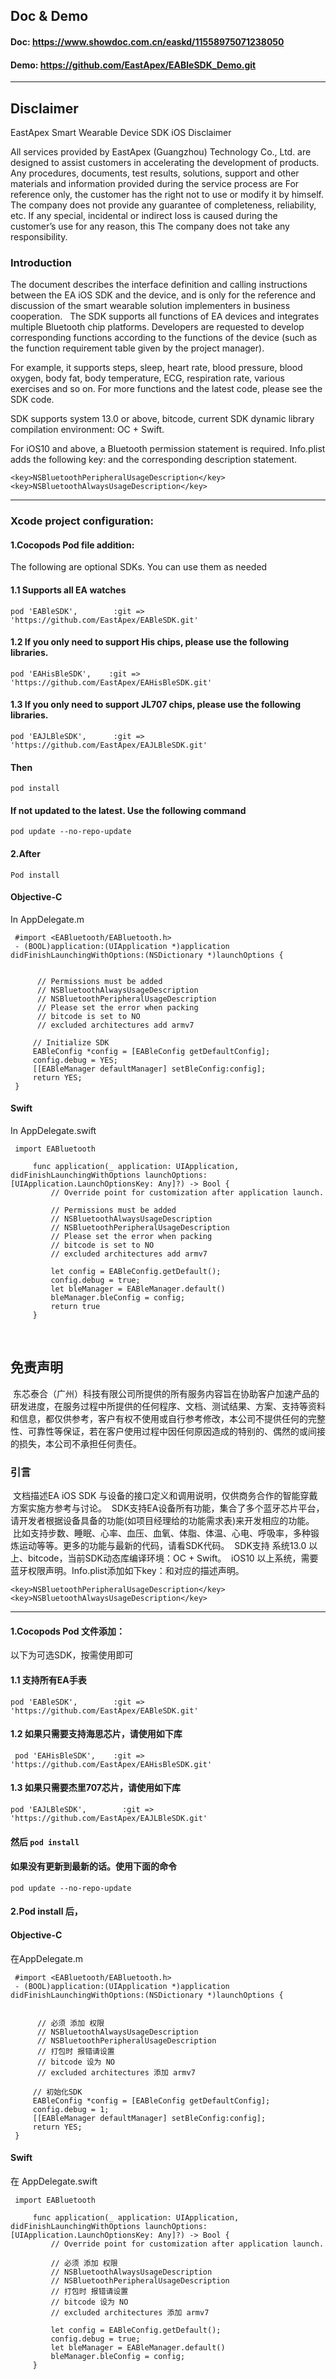 
## Doc & Demo
#### Doc:   https://www.showdoc.com.cn/easkd/11558975071238050
#### Demo:  https://github.com/EastApex/EABleSDK_Demo.git

----

## Disclaimer
EastApex Smart Wearable Device SDK iOS Disclaimer

All services provided by EastApex (Guangzhou) Technology Co., Ltd. are designed to assist customers in accelerating the development of products. Any procedures, documents, test results, solutions, support and other materials and information provided during the service process are For reference only, the customer has the right not to use or modify it by himself. The company does not provide any guarantee of completeness, reliability, etc. If any special, incidental or indirect loss is caused during the customer’s use for any reason, this The company does not take any responsibility.
 
### Introduction
The document describes the interface definition and calling instructions between the EA iOS SDK and the device, and is only for the reference and discussion of the smart wearable solution implementers in business cooperation.
 
The SDK supports all functions of EA devices and integrates multiple Bluetooth chip platforms. Developers are requested to develop corresponding functions according to the functions of the device (such as the function requirement table given by the project manager).

For example, it supports steps, sleep, heart rate, blood pressure, blood oxygen, body fat, body temperature, ECG, respiration rate, various exercises and so on. For more functions and the latest code, please see the SDK code.

SDK supports system 13.0 or above, bitcode, current SDK dynamic library compilation environment: OC + Swift.

For iOS10 and above, a Bluetooth permission statement is required. Info.plist adds the following key: and the corresponding description statement.

```
<key>NSBluetoothPeripheralUsageDescription</key>
<key>NSBluetoothAlwaysUsageDescription</key>
```
---

### Xcode project configuration:

#### 1.Cocopods Pod file addition:
The following are optional SDKs. You can use them as needed

#### 1.1 Supports all EA watches
```pod 'EABleSDK',        :git => 'https://github.com/EastApex/EABleSDK.git'```

#### 1.2 If you only need to support His chips, please use the following libraries.
``` pod 'EAHisBleSDK',    :git => 'https://github.com/EastApex/EAHisBleSDK.git' ```

#### 1.3 If you only need to support JL707 chips, please use the following libraries.
```pod 'EAJLBleSDK',      :git => 'https://github.com/EastApex/EAJLBleSDK.git' ```

#### Then 
```pod install```

#### If not updated to the latest. Use the following command

```pod update --no-repo-update```

#### 2.After 
```Pod install```

#### Objective-C
In AppDelegate.m
```
 #import <EABluetooth/EABluetooth.h>
 - (BOOL)application:(UIApplication *)application didFinishLaunchingWithOptions:(NSDictionary *)launchOptions {

    
      // Permissions must be added
      // NSBluetoothAlwaysUsageDescription
      // NSBluetoothPeripheralUsageDescription
      // Please set the error when packing
      // bitcode is set to NO
      // excluded architectures add armv7
     
     // Initialize SDK
     EABleConfig *config = [EABleConfig getDefaultConfig];
     config.debug = YES;
     [[EABleManager defaultManager] setBleConfig:config];
     return YES;
 }
```
 
#### Swift
In AppDelegate.swift
```
 import EABluetooth

     func application(_ application: UIApplication, didFinishLaunchingWithOptions launchOptions: [UIApplication.LaunchOptionsKey: Any]?) -> Bool {
         // Override point for customization after application launch.
         
         // Permissions must be added
         // NSBluetoothAlwaysUsageDescription
         // NSBluetoothPeripheralUsageDescription
         // Please set the error when packing
         // bitcode is set to NO
         // excluded architectures add armv7
         
         let config = EABleConfig.getDefault();
         config.debug = true;
         let bleManager = EABleManager.default()
         bleManager.bleConfig = config;
         return true
     }
```
 
 
 
## 免责声明
 东芯泰合（广州）科技有限公司所提供的所有服务内容旨在协助客户加速产品的研发进度，在服务过程中所提供的任何程序、文档、测试结果、方案、支持等资料和信息，都仅供参考，客户有权不使用或自行参考修改，本公司不提供任何的完整性、可靠性等保证，若在客户使用过程中因任何原因造成的特别的、偶然的或间接的损失，本公司不承担任何责任。

### 引言
 文档描述EA iOS SDK 与设备的接口定义和调用说明，仅供商务合作的智能穿戴方案实施方参考与讨论。
 SDK支持EA设备所有功能，集合了多个蓝牙芯片平台，请开发者根据设备具备的功能(如项目经理给的功能需求表)来开发相应的功能。
 比如支持步数、睡眠、心率、血压、血氧、体脂、体温、心电、呼吸率，多种锻炼运动等等。更多的功能与最新的代码，请看SDK代码。
 SDK支持 系统13.0 以上、bitcode，当前SDK动态库编译环境：OC + Swift。
 iOS10 以上系统，需要蓝牙权限声明。Info.plist添加如下key：和对应的描述声明。
```
<key>NSBluetoothPeripheralUsageDescription</key>
<key>NSBluetoothAlwaysUsageDescription</key>
```

---
#### 1.Cocopods Pod 文件添加：
以下为可选SDK，按需使用即可
#### 1.1 支持所有EA手表
`pod 'EABleSDK',        :git => 'https://github.com/EastApex/EABleSDK.git'`

#### 1.2 如果只需要支持海思芯片，请使用如下库
` pod 'EAHisBleSDK',    :git => 'https://github.com/EastApex/EAHisBleSDK.git'`

#### 1.3 如果只需要杰里707芯片，请使用如下库
`pod 'EAJLBleSDK',        :git => 'https://github.com/EastApex/EAJLBleSDK.git'`

#### 然后 `pod install`

#### 如果没有更新到最新的话。使用下面的命令
`pod update --no-repo-update`

#### 2.Pod install 后，

#### Objective-C
在AppDelegate.m
```
 #import <EABluetooth/EABluetooth.h>
 - (BOOL)application:(UIApplication *)application didFinishLaunchingWithOptions:(NSDictionary *)launchOptions {

     
      // 必须 添加 权限
      // NSBluetoothAlwaysUsageDescription
      // NSBluetoothPeripheralUsageDescription
      // 打包时 报错请设置
      // bitcode 设为 NO
      // excluded architectures 添加 armv7
      
     // 初始化SDK
     EABleConfig *config = [EABleConfig getDefaultConfig];
     config.debug = 1;
     [[EABleManager defaultManager] setBleConfig:config];
     return YES;
 }
```

#### Swift
在 AppDelegate.swift
```
 import EABluetooth

     func application(_ application: UIApplication, didFinishLaunchingWithOptions launchOptions: [UIApplication.LaunchOptionsKey: Any]?) -> Bool {
         // Override point for customization after application launch.
         
         // 必须 添加 权限
         // NSBluetoothAlwaysUsageDescription
         // NSBluetoothPeripheralUsageDescription
         // 打包时 报错请设置
         // bitcode 设为 NO
         // excluded architectures 添加 armv7
          
         let config = EABleConfig.getDefault();
         config.debug = true;
         let bleManager = EABleManager.default()
         bleManager.bleConfig = config;
     }
```






